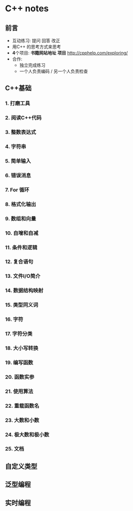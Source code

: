 # C++ notes

## 前言

* 互动练习: 提问 回答 改正
* 用C++ 的思考方式来思考
* **4**个项目: **书籍网站地址** **项目**
  http://cpphelp.com/exploring/
* 合作:
  * 独立完成练习
  * 一个人负责编码 / 另一个人负责检查 

## C++基础

### 1. 打磨工具

### 2. 阅读C++代码

### 3. 整数表达式

### 4. 字符串

### 5. 简单输入

### 6. 错误消息

### 7. For 循环

### 8. 格式化输出

### 9. 数组和向量

### 10. 自增和自减

### 11. 条件和逻辑

### 12. 复合语句

### 13. 文件I/O简介

### 14. 数据结构映射

### 15. 类型同义词

### 16. 字符

### 17. 字符分类

### 18. 大小写转换

### 19. 编写函数

### 20. 函数实参

### 21. 使用算法

### 22. 重载函数名

### 23. 大数和小数

### 24. 极大数和极小数

### 25. 文档

## 自定义类型

## 泛型编程

## 实时编程

